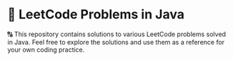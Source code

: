 # 🚀 LeetCode Problems in Java

🔠 This repository contains solutions to various LeetCode problems solved in Java. Feel free to explore the solutions and use them as a reference for your own coding practice.
